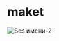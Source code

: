 # maket


![Без имени-2](https://user-images.githubusercontent.com/101417925/218138564-a129a5c3-c4e7-4c8d-80c9-0a5c48432d95.png)
